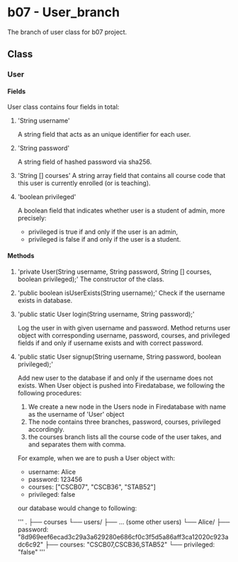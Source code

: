 # b07 - User_branch
The branch of user class for b07 project.

## Class
### User
#### Fields
User class contains four fields in total:
1. 'String username'
 
    A string field that acts as an unique identifier for each user.

2. 'String password'
 
    A string field of hashed password via sha256.
 
3. 'String [] courses'
    A string array field that contains all course code that this user is currently 
    enrolled (or is teaching).
 
4. 'boolean privileged'
 
    A boolean field that indicates whether user is a student of admin, more 
    precisely:
    - privileged is true if and only if the user  is an admin,
    - privileged is false if and only if the user is a student.

#### Methods
1. 'private User(String username, String password, String [] courses, boolean privileged);'
    The constructor of the class.
 
2. 'public boolean isUserExists(String username);'
    Check if the username exists in database.

3. 'public static User login(String username, String password);'

    Log the user in with given username and password. Method returns user
    object with corresponding username, password, courses, and privileged fields
    if and only if username exists and with correct password.

4. 'public static User signup(String username, String password, boolean privileged);'

    Add new user to the database if and only if the username does not exists.
    When User object is pushed into Firedatabase, we following the following 
    procedures:
    1. We create a new node in the Users node in Firedatabase with name as the 
       username of 'User' object
    2. The node contains three branches, password, courses, privileged accordingly.
    3. the courses branch lists all the course code of the user takes, and 
       and separates them with comma.
    
    For example, when we are to push a User object with:
    - username: Alice
    - password: 123456
    - courses: ["CSCB07", "CSCB36", "STAB52"]
    - privileged: false
    
    our database would change to following:
    
    '''
    .
    ├── courses
    └── users/
        ├── ... (some other users)
        └── Alice/
            ├── password: "8d969eef6ecad3c29a3a629280e686cf0c3f5d5a86aff3ca12020c923adc6c92"
            ├── courses: "CSCB07,CSCB36,STAB52"
            └── privileged: "false"
    '''
